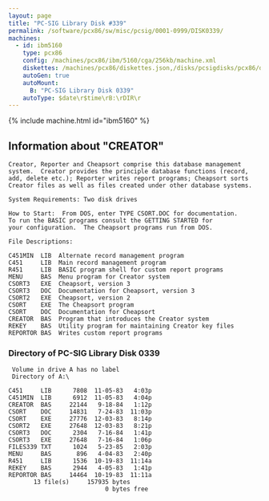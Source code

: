 ```yaml
---
layout: page
title: "PC-SIG Library Disk #339"
permalink: /software/pcx86/sw/misc/pcsig/0001-0999/DISK0339/
machines:
  - id: ibm5160
    type: pcx86
    config: /machines/pcx86/ibm/5160/cga/256kb/machine.xml
    diskettes: /machines/pcx86/diskettes.json,/disks/pcsigdisks/pcx86/diskettes.json
    autoGen: true
    autoMount:
      B: "PC-SIG Library Disk 0339"
    autoType: $date\r$time\rB:\rDIR\r
---
```


{% include machine.html id="ibm5160" %}

## Information about "CREATOR"

    Creator, Reporter and Cheapsort comprise this database management
    system.  Creator provides the principle database functions (record,
    add, delete etc.); Reporter writes report programs; Cheapsort sorts
    Creator files as well as files created under other database systems.
    
    System Requirements: Two disk drives
    
    How to Start:  From DOS, enter TYPE CSORT.DOC for documentation.
    To run the BASIC programs consult the GETTING STARTED for
    your configuration.  The Cheapsort programs run from DOS.
    
    File Descriptions:
    
    C451MIN  LIB  Alternate record management program
    C451     LIB  Main record management program
    R451     LIB  BASIC program shell for custom report programs
    MENU     BAS  Menu program for Creator system
    CSORT3   EXE  Cheapsort, version 3
    CSORT3   DOC  Documentation for Cheapsort, version 3
    CSORT2   EXE  Cheapsort, version 2
    CSORT    EXE  The Cheapsort program
    CSORT    DOC  Documentation for Cheapsort
    CREATOR  BAS  Program that introduces the Creator system
    REKEY    BAS  Utility program for maintaining Creator key files
    REPORTOR BAS  Writes custom report programs

### Directory of PC-SIG Library Disk 0339

     Volume in drive A has no label
     Directory of A:\

    C451     LIB      7808  11-05-83   4:03p
    C451MIN  LIB      6912  11-05-83   4:04p
    CREATOR  BAS     22144   9-18-84   1:12p
    CSORT    DOC     14831   7-24-83  11:03p
    CSORT    EXE     27776  12-03-83   8:14p
    CSORT2   EXE     27648  12-03-83   8:21p
    CSORT3   DOC      2304   7-16-84   1:41p
    CSORT3   EXE     27648   7-16-84   1:06p
    FILES339 TXT      1024   5-23-85   2:03p
    MENU     BAS       896   4-04-83   2:40p
    R451     LIB      1536  10-19-83  11:14a
    REKEY    BAS      2944   4-05-83   1:41p
    REPORTOR BAS     14464  10-19-83  11:11a
           13 file(s)     157935 bytes
                               0 bytes free

